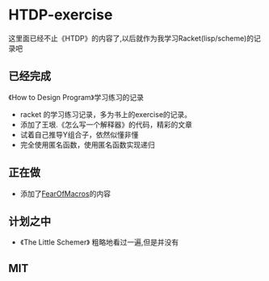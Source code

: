 # HTDP-exercise
 这里面已经不止《HTDP》的内容了,以后就作为我学习Racket(lisp/scheme)的记录吧
## 已经完成
《How to Design Program》学习练习的记录
 - racket 的学习练习记录，多为书上的exercise的记录。
 - 添加了王垠.《怎么写一个解释器》的代码，精彩的文章
 - 试着自己推导Y组合子，依然似懂非懂
 - 完全使用匿名函数，使用匿名函数实现递归

## 正在做
- 添加了[FearOfMacros](http://www.greghendershott.com/fear-of-macros/)的内容

## 计划之中
- 《The Little Schemer》
    粗略地看过一遍,但是并没有

## MIT
